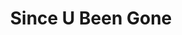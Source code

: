 ---
ee_id_thing: '89'
site: '1'
type: '2'
inv_num: 2011-078
add_credit:
url: 2011-078-since-u-been-gone
title: Since U Been Gone
year: '2011'
display_year: '2011'
medium: 14 metallic foil and screenprints on paper
dims: 11.69 x 8.5 inches
pitch: "​CD’s related to Kelly Clarkson’s Since U Been Gone scanned and then silk-screened
  on metallic foil."
ps:
live_url:
youtube:
related_code:
imgs: Since-U-Been-Gone-2012-078-detail-print-1-database-KA.jpg,Since-U-Been-Gone-2012-078-detail-print-10-database-KA.jpg,Since-U-Been-Gone-2012-078-detail-print-11-database-KA.jpg,Since-U-Been-Gone-2012-078-detail-print-12-database-KA.jpg,Since-U-Been-Gone-2012-078-detail-print-13-database-KA.jpg,Since-U-Been-Gone-2012-078-detail-print-14-database-KA.jpg,Since-U-Been-Gone-2012-078-detail-print-2-database-KA.jpg,Since-U-Been-Gone-2012-078-detail-print-3-database-KA.jpg,Since-U-Been-Gone-2012-078-detail-print-4-database-KA.jpg,Since-U-Been-Gone-2012-078-detail-print-5-database-KA.jpg,Since-U-Been-Gone-2012-078-detail-print-6-database-KA.jpg,Since-U-Been-Gone-2012-078-detail-print-7-database-KA.jpg,Since-U-Been-Gone-2012-078-detail-print-8-database-KA.jpg,Since-U-Been-Gone-2012-078-detail-print-9-database-KA.jpg
subheading: Prints
download:
commission: 'Commissioned by Whitney Museum of American Art, New York, for Cory Arcangel:
  Pro Tools'
related:
layout: things-i-made
---